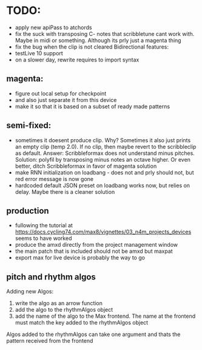 # TODO:

- apply new apiPass to atchords
- fix the suck with transposing C- notes that scribbletune cant work with. Maybe in midi or something. Although its prly just a magenta thing
- fix the bug when the clip is not cleared
  Bidirectional features:
- testLive 10 support
- on a slower day, rewrite requires to import syntax

## magenta:

- figure out local setup for checkpoint
- and also just separate it from this device
- make it so that it is based on a subset of ready made patterns

## semi-fixed:

- sometimes it doesent produce clip. Why? Sometimes it also just prints an empty clip (temp 2.0). If no clip, then maybe revert to the scribbleclip as default. Answer: Scribbleformax does not understand minus pitches. Solution: polyfil by transposing minus notes an octave higher. Or even better, ditch Scribbleformax in favor of magenta solution
- make RNN initialization on loadbang - does not and prly should not, but red error message is now gone
- hardcoded default JSON preset on loadbang works now, but relies on delay. Maybe there is a cleaner solution

## production

- fullowing the tutorial at https://docs.cycling74.com/max8/vignettes/03_n4m_projects_devices seems to have worked
- produce the amxd directly from the project management window
- the main patch that is included should not be amxd but maxpat
- export max for live device is probably the way to go

## pitch and rhythm algos

Adding new Algos:

1. write the algo as an arrow function
2. add the algo to the rhythmAlgos object
3. add the name of the algo to the Max frontend. The name at the frontend must match the key added to the rhythmAlgos object

Algos added to the rhythmAlgos can take one argument and thats the pattern received from the frontend
